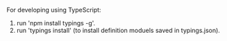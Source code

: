 For developing using TypeScript:
1. run 'npm install typings -g'.
2. run 'typings install' (to install definition moduels saved in typings.json).